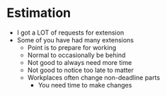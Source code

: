 # Estimation

- I got a LOT of requests for extension
- Some of you have had many extensions
  - Point is to prepare for working
  - Normal to occasionally be behind
  - Not good to always need more time
  - Not good to notice too late to matter
  - Workplaces often change non-deadline parts
    - You need time to make changes

